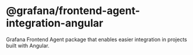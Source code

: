 # @grafana/frontend-agent-integration-angular

Grafana Frontend Agent package that enables easier integration in projects built with Angular.

